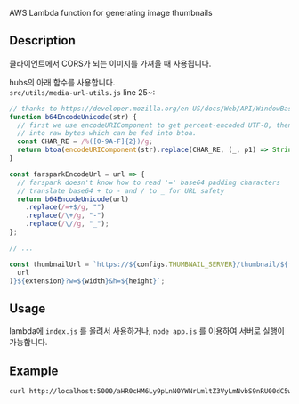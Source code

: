 AWS Lambda function for generating image thumbnails  

## Description

클라이언트에서 CORS가 되는 이미지를 가져올 때 사용됩니다.  

hubs의 아래 함수를 사용합니다.  
`src/utils/media-url-utils.js` line 25~:  

```js
// thanks to https://developer.mozilla.org/en-US/docs/Web/API/WindowBase64/Base64_encoding_and_decoding
function b64EncodeUnicode(str) {
  // first we use encodeURIComponent to get percent-encoded UTF-8, then we convert the percent-encodings
  // into raw bytes which can be fed into btoa.
  const CHAR_RE = /%([0-9A-F]{2})/g;
  return btoa(encodeURIComponent(str).replace(CHAR_RE, (_, p1) => String.fromCharCode("0x" + p1)));
}

const farsparkEncodeUrl = url => {
  // farspark doesn't know how to read '=' base64 padding characters
  // translate base64 + to - and / to _ for URL safety
  return b64EncodeUnicode(url)
    .replace(/=+$/g, "")
    .replace(/\+/g, "-")
    .replace(/\//g, "_");
};

// ...

const thumbnailUrl = `https://${configs.THUMBNAIL_SERVER}/thumbnail/${farsparkEncodeUrl(
  url
)}${extension}?w=${width}&h=${height}`;
```

## Usage

lambda에 `index.js` 를 올려서 사용하거나, `node app.js` 를 이용하여 서버로 실행이 가능합니다.  

## Example

```sh
curl http://localhost:5000/aHR0cHM6Ly9pLnN0YWNrLmltZ3VyLmNvbS9nRU00dC5wbmc.png?w=1&h=1
```
